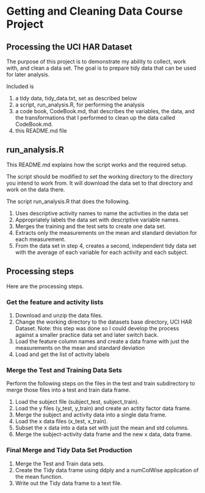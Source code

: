 # Getting and Cleaning Data Course Project

## Processing the UCI HAR Dataset

The purpose of this project is to demonstrate my ability to collect, work with, and clean a data set. The goal is to prepare tidy data that can be used for later analysis.

Included is
1. a tidy data, tidy_data.txt, set as described below 
2. a script, run_analysis.R, for performing the analysis
3. a code book, CodeBook.md, that describes the variables, the data, and the transformations that I performed to clean up the data called CodeBook.md. 
4. this README.md file

## run_analysis.R

This README.md explains how the script works and the required setup.  

The script should be modified to set the working directory to the directory you intend to work from. It will download the data set to that directory and work on the data there.

The script run_analysis.R that does the following. 
1. Uses descriptive activity names to name the activities in the data set
2. Appropriately labels the data set with descriptive variable names. 
3. Merges the training and the test sets to create one data set.
4. Extracts only the measurements on the mean and standard deviation for each measurement. 
5. From the data set in step 4, creates a second, independent tidy data set with the average of each variable for each activity and each subject.

## Processing steps
Here are the processing steps.

### Get the feature and activity lists
1. Download and unzip the data files.
2. Change the working directory to the datasets base directory, UCI HAR Dataset. Note: this step was done so I could develop the process against a smaller practice data set and later switch back.
3. Load the feature column names and create a data frame with just the measurements on the mean and standard deviation
4. Load and get the list of activity labels

### Merge the Test and Training Data Sets
Perform the following steps on the files in the test and train subdirectory to merge those files into a test and train data frame.
1. Load the subject file (subject_test, subject_train).
2. Load the y files (y_test, y_train) and create an actity factor data frame.
3. Merge the subject and activity data into a single data frame.
4. Load the x data files (x_test, x_train).
5. Subset the x data into a data set with just the mean and std columns.
6. Merge the subject-activity data frame and the new x data, data frame.

### Final Merge and Tidy Data Set Production
1. Merge the Test and Train data sets.
2. Create the Tidy data frame using ddply and a numColWise application of the mean function.
3. Write out the Tidy data frame to a text file.
